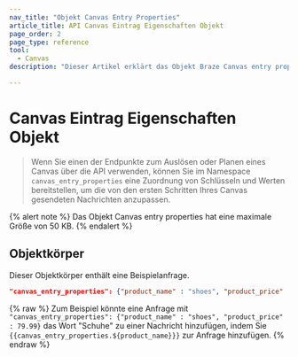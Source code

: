 ```yaml
---
nav_title: "Objekt Canvas Entry Properties"
article_title: API Canvas Eintrag Eigenschaften Objekt
page_order: 2
page_type: reference
tool:
  - Canvas
description: "Dieser Artikel erklärt das Objekt Braze Canvas entry properties."

---
```


# Canvas Eintrag Eigenschaften Objekt

> Wenn Sie einen der Endpunkte zum Auslösen oder Planen eines Canvas über die API verwenden, können Sie im Namespace `canvas_entry_properties` eine Zuordnung von Schlüsseln und Werten bereitstellen, um die von den ersten Schritten Ihres Canvas gesendeten Nachrichten anzupassen.

{% alert note %}
Das Objekt Canvas entry properties hat eine maximale Größe von 50 KB.
{% endalert %}

## Objektkörper

Dieser Objektkörper enthält eine Beispielanfrage.

```json
"canvas_entry_properties": {"product_name" : "shoes", "product_price" : 79.99}
```

{% raw %}
Zum Beispiel könnte eine Anfrage mit `"canvas_entry_properties": {"product_name" : "shoes", "product_price" : 79.99}` das Wort "Schuhe" zu einer Nachricht hinzufügen, indem Sie ```{{canvas_entry_properties.${product_name}}}``` zur Anfrage hinzufügen.
{% endraw %}
